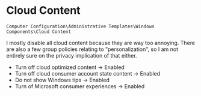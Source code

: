 # Cloud Content

`Computer Configuration\Administrative Templates\Windows Components\Cloud Content`

I mostly disable all cloud content because they are way too annoying. There are also a few group policies relating to "personalization", so I am not entirely sure on the privacy implication of that either.

- Turn off cloud optimized content -> Enabled
- Turn off cloud consumer account state content -> Enabled
- Do not show Windows tips -> Enabled
- Turn of Microsoft consumer experiences -> Enabled